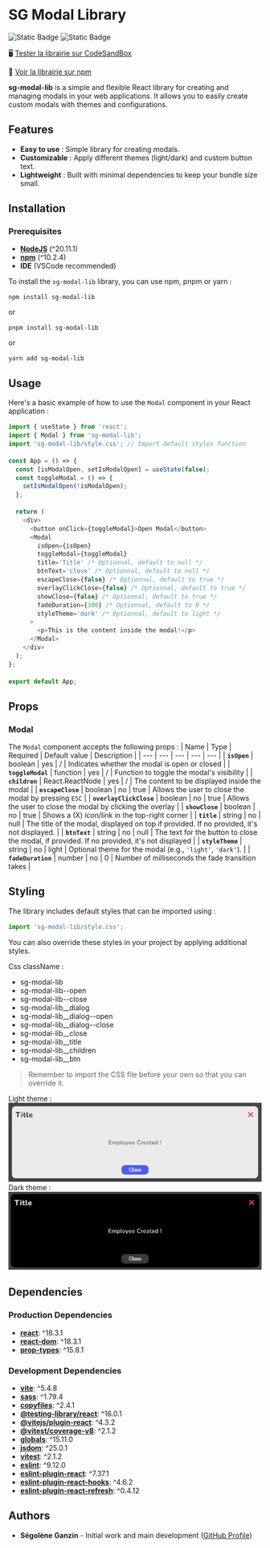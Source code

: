 # SG Modal Library

![Static Badge](https://img.shields.io/badge/Made_with-ReactJS-blue)
![Static Badge](https://img.shields.io/badge/Publish_on-npm-red)

🖥 [Tester la librairie sur CodeSandBox](https://codesandbox.io/p/devbox/sg-modal-lib-test-kgm332)

🔎 [Voir la librairie sur npm](https://www.npmjs.com/package/sg-modal-lib)

**sg-modal-lib** is a simple and flexible React library for creating and managing modals in your web applications.
It allows you to easily create custom modals with themes and configurations.

## Features

- **Easy to use** : Simple library for creating modals.
- **Customizable** : Apply different themes (light/dark) and custom button text.
- **Lightweight** : Built with minimal dependencies to keep your bundle size small.

## Installation

### Prerequisites

- **[NodeJS](https://nodejs.org/fr/)** (^20.11.1)
- **[npm](https://www.npmjs.com/)** (^10.2.4)
- **IDE** (VSCode recommended)

To install the `sg-modal-lib` library, you can use npm, pnpm or yarn :

```
npm install sg-modal-lib
```

or

```
pnpm install sg-modal-lib
```

or

```
yarn add sg-modal-lib
```

## Usage

Here's a basic example of how to use the `Modal` component in your React application :

```javascript
import { useState } from 'react';
import { Modal } from 'sg-modal-lib';
import 'sg-modal-lib/style.css'; // Import default styles function

const App = () => {
  const [isModalOpen, setIsModalOpen] = useState(false);
  const toggleModal = () => {
    setIsModalOpen(!isModalOpen);
  };

  return (
    <div>
      <button onClick={toggleModal}>Open Modal</button>
      <Modal
        isOpen={isOpen}
        toggleModal={toggleModal}
        title='Title' /* Optionnal, default to null */
        btnText='close' /* Optionnal, default to null */
        escapeClose={false} /* Optionnal, default to true */
        overlayClickClose={false} /* Optionnal, default to true */
        showClose={false} /* Optionnal, default to true */
        fadeDuration={300} /* Optionnal, default to 0 */
        styleTheme='dark' /* Optionnal, default to light */
      >
        <p>This is the content inside the modal!</p>
      </Modal>
    </div>
  );
};

export default App;
```

## Props

### Modal

The `Modal` component accepts the following props :
| Name | Type | Required | Default value | Description |
| --- | --- | --- | --- | --- |
| **`isOpen`** | boolean | yes | / | Indicates whether the modal is open or closed |
| **`toggleModal`** | function | yes | / | Function to toggle the modal's visibility |
| **`children`** | React.ReactNode | yes | / | The content to be displayed inside the modal |
| **`escapeClose`** | boolean | no | true | Allows the user to close the modal by pressing `ESC` |
| **`overlayClickClose`** | boolean | no | true | Allows the user to close the modal by clicking the overlay |
| **`showClose`** | boolean | no | true | Shows a (X) icon/link in the top-right corner |
| **`title`** | string | no | null | The title of the modal, displayed on top if provided. If no provided, it's not displayed. |
| **`btnText`** | string | no | null | The text for the button to close the modal, if provided. If no provided, it's not displayed |
| **`styleTheme`** | string | no | light | Optional theme for the modal (e.g., `'light'`, `'dark'`). |
| **`fadeDuration`** | number | no | 0 | Number of milliseconds the fade transition takes |

## Styling

The library includes default styles that can be imported using :

```javascript
import 'sg-modal-lib/style.css';
```

You can also override these styles in your project by applying additional styles.

Css className :

- sg-modal-lib
- sg-modal-lib--open
- sg-modal-lib--close
- sg-modal-lib\_\_dialog
- sg-modal-lib\_\_dialog--open
- sg-modal-lib\_\_dialog--close
- sg-modal-lib\_\_close
- sg-modal-lib\_\_title
- sg-modal-lib\_\_children
- sg-modal-lib\_\_btn

> Remember to import the CSS file before your own so that you can override it.

Light theme : <br>
![Light theme screenshot](./src/assets/lightTheme.png) <br>
Dark theme : <br>
![Dark theme screenshot](./src/assets/darkTheme.png) <br>

## Dependencies

### Production Dependencies

- **[react](https://www.npmjs.com/package/react)**: ^18.3.1
- **[react-dom](https://www.npmjs.com/package/react-dom)**: ^18.3.1
- **[prop-types](https://www.npmjs.com/package/prop-types)**: ^15.8.1

### Development Dependencies

- **[vite](https://www.npmjs.com/package/vite)**: ^5.4.8
- **[sass](https://www.npmjs.com/package/sass)**: ^1.79.4
- **[copyfiles](https://www.npmjs.com/package/copyfiles)**: ^2.4.1
- **[@testing-library/react](https://www.npmjs.com/package/@testing-library/react)**: ^16.0.1
- **[@vitejs/plugin-react](https://www.npmjs.com/package/@vitejs/plugin-react)**: ^4.3.2
- **[@vitest/coverage-v8](https://www.npmjs.com/package/@vitest/coverage-v8)**: ^2.1.2
- **[globals](https://www.npmjs.com/package/globals)**: ^15.11.0
- **[jsdom](https://www.npmjs.com/package/jsdom)**: ^25.0.1
- **[vitest](https://www.npmjs.com/package/vitest)**: ^2.1.2
- **[eslint](https://www.npmjs.com/package/eslint)**: ^9.12.0
- **[eslint-plugin-react](https://www.npmjs.com/package/eslint-plugin-react)**: ^7.37.1
- **[eslint-plugin-react-hooks](https://www.npmjs.com/package/eslint-plugin-react-hooks)**: ^4.6.2
- **[eslint-plugin-react-refresh](https://www.npmjs.com/package/eslint-plugin-react-refresh)**: ^0.4.12

## Authors

- **Ségolène Ganzin** - Initial work and main development ([GitHub Profile](https://github.com/segoleneganzin/))
